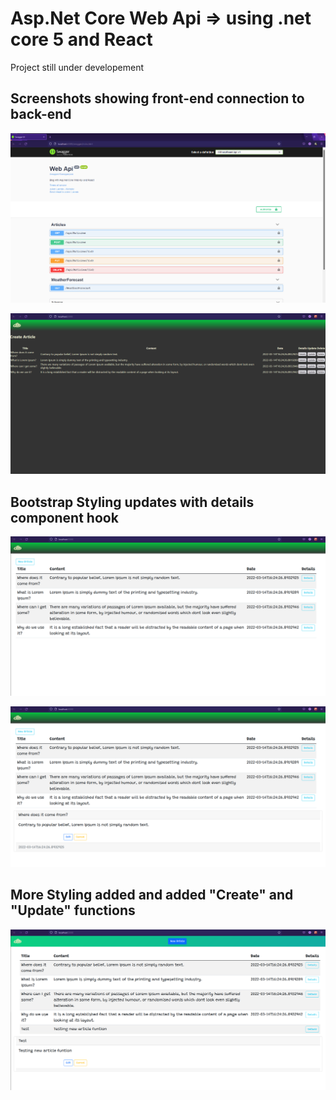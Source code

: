 # Asp.Net Core Web Api => using .net core 5 and React

Project still under developement

## Screenshots showing front-end connection to back-end

!["screenshot description"](./screenshots/2022-03-18.png)

!["screenshot description"](./screenshots/2022-03-18%20(1).png)


## Bootstrap Styling updates with details component hook

!["screenshot description"](./screenshots/details.png)

!["screenshot description"](./screenshots/articles.png)

## More Styling added and added "Create" and "Update" functions

!['screenshot description'](./screenshots/2022-03-20.png)

